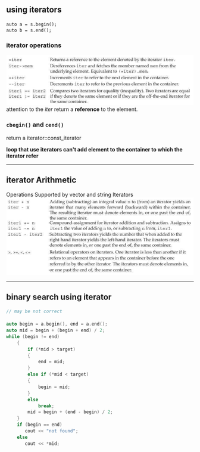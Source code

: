 ## using iterators
    auto a = s.begin();
    auto b = s.end();
### iterator operations
![iterator operations](iterator_operations.PNG)
attention to the *iter* return a **reference** to the element.
### `cbegin()` and `cend()`
return a iterator<T>::const_iterator

**loop that use iterators can't add element to the container to which the iterator refer**
***
## iterator Arithmetic
Operations Supported by vector and string Iterators
![Operations Supported by vector and string Iterators](iterator_operations_with_string_and_vector.PNG)
***
## binary search using iterator

```cpp
// may be not correct

auto begin = a.begin(), end = a.end();
auto mid = begin + (begin + end) / 2;
while (begin != end)
	{
        if (*mid > target)
		{
			end = mid;
		}
		else if (*mid < target)
		{
			begin = mid;
		}
		else
			break;
		mid = begin + (end - begin) / 2;
	}
	if (begin == end)
	   cout << "not found";
    else
	   cout << *mid;

```
